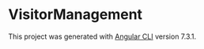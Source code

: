 # VisitorManagement

This project was generated with [Angular CLI](https://github.com/angular/angular-cli) version 7.3.1.
